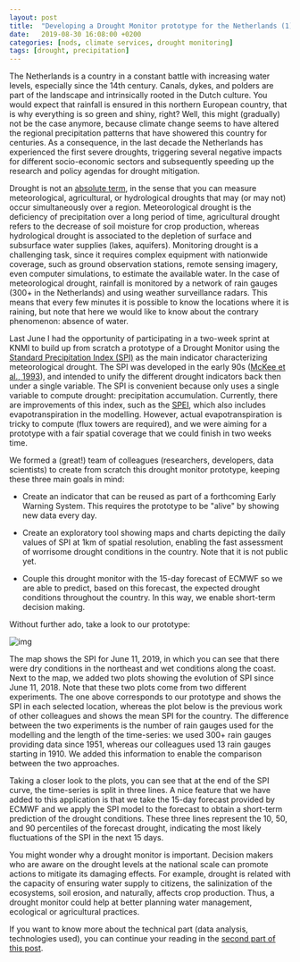 ```yaml
---
layout: post
title:  "Developing a Drought Monitor prototype for the Netherlands (1)"
date:   2019-08-30 16:08:00 +0200
categories: [nods, climate services, drought monitoring]
tags: [drought, precipitation]
---
```


The Netherlands is a country in a constant battle with increasing water levels, especially since the 14th century. Canals, dykes, and polders are part of the landscape and intrinsically rooted in the Dutch culture. You would expect that rainfall is ensured in this northern European country, that is why everything is so green and shiny, right? Well, this might (gradually) not be the case anymore, because climate change seems to have altered the regional precipitation patterns that have showered this country for centuries. As a consequence, in the last decade the Netherlands has experienced the first severe droughts, triggering several negative impacts for different socio-economic sectors and subsequently speeding up the research and policy agendas for drought mitigation. 

Drought is not an [absolute term](https://www.ncdc.noaa.gov/monitoring-references/dyk/drought-definition), in the sense that you can measure meteorological, agricultural, or hydrological droughts  that may (or may not) occur simultaneously over a region. Meteorological drought is the deficiency of precipitation over a long period of time, agricultural drought refers to the decrease of soil moisture for crop production, whereas hydrological drought is associated to the depletion of surface and subsurface water supplies (lakes, aquifers). Monitoring drought is a challenging task, since it requires complex equipment with nationwide coverage, such as ground observation stations, remote sensing imagery, even computer simulations, to estimate the available water. In the case of meteorological drought, rainfall is monitored by a network of rain gauges (300+ in the Netherlands) and using weather surveillance radars. This means that every few minutes it is possible to know the locations where it is raining, but note that here we would like to know about the contrary phenomenon: absence of water. 

Last June I had the opportunity of participating in a two-week sprint at KNMI to build up from scratch a prototype of a Drought Monitor using the [Standard Precipitation Index (SPI)](https://climatedataguide.ucar.edu/climate-data/standardized-precipitation-index-spi) as the main indicator characterizing meteorological drought. The SPI was developed in the early 90s ([McKee et al., 1993](https://climate.colostate.edu/pdfs/relationshipofdroughtfrequency.pdf)), and intended to unify the different drought indicators back then under a single variable. The SPI is convenient because only uses a single variable to compute drought: precipitation accumulation. Currently, there are improvements of this index, such as the [SPEI](http://citeseerx.ist.psu.edu/viewdoc/download?doi=10.1.1.473.7345&rep=rep1&type=pdf), which also includes evapotranspiration in the modelling. However, actual evapotranspiration is tricky to compute (flux towers are required), and we were aiming for a prototype with a fair spatial coverage that we could finish in two weeks time.

We formed a (great!) team of colleagues (researchers, developers, data scientists) to create from scratch this drought monitor prototype, keeping these three main goals in mind:

- Create an indicator that can be reused as part of a forthcoming Early Warning System. This requires the prototype to be "alive" by showing new data every day.

- Create an exploratory tool showing maps and charts depicting the daily values of SPI at 1km of spatial resolution, enabling the fast assessment of worrisome drought conditions in the country. Note that it is not public yet. 

- Couple this drought monitor with the 15-day forecast of ECMWF so we are able to predict, based on this forecast, the expected drought conditions throughout the country. In this way, we enable short-term decision making.

  

Without further ado, take a look to our prototype:

![img](https://lh6.googleusercontent.com/KI_mavEemqOsjMfJ5chlERDGrdQj7N_3_E8eiTPzkbwWpvNW9O7Lg3wCSlEvR7es5ZFazKpZDcts6kO6jwXHUecQQDzSZz9ddaZK1uOBxBrtnui0ERongMRCppep_ejG0wefUCFc)



The map shows the SPI for June 11, 2019, in which you can see that there were dry conditions in the northeast and wet conditions along the coast. Next to the map, we added two plots showing the evolution of SPI since June 11, 2018. Note that these two plots come from two different experiments. The one above corresponds to our prototype and shows the SPI in each selected location, whereas the plot below is the previous work of other colleagues and shows the mean SPI for the country. The difference between the two experiments is the number of rain gauges used for the modelling and the length of the time-series: we used 300+ rain gauges providing data since 1951, whereas our colleagues used 13 rain gauges starting in 1910. We added this information to enable the comparison between the two approaches. 

Taking a closer look to the plots, you can see that at the end of the SPI curve, the time-series is split in three lines. A nice feature that we have added to this application is that we take the 15-day forecast provided by ECMWF and we apply the SPI model to the forecast to obtain a short-term prediction of the drought conditions. These three lines represent the 10, 50, and 90 percentiles of the forecast drought, indicating the most likely fluctuations of the SPI in the next 15 days. 

You might wonder why a drought monitor is important. Decision makers who are aware on the drought levels at the national scale can promote actions to mitigate its damaging effects. For example, drought is related with the capacity of ensuring water supply to citizens, the salinization of the ecosystems, soil erosion, and naturally, affects crop production. Thus, a drought monitor could help at better planning water management, ecological or agricultural practices.

If you want to know more about the technical part (data analysis, technologies used), you can continue your reading in the [second part of this post](https://irenegarciamarti.com/nods/climate%20services/drought%20monitoring/2019/09/01/Developing-a-Drought-Monitor-prototype-for-the-Netherlands-technnicalities.html). 

